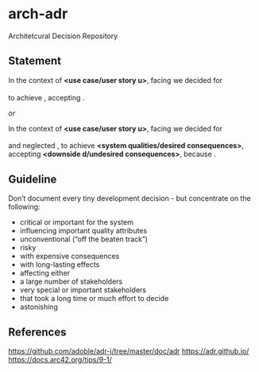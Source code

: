 # arch-adr
Architetcural Decision Repository

## Statement
In the context of **<use case/user story u>**, 
facing **<concern c>** we decided for **<option o>** 
to achieve **<quality q>**, 
accepting **<downside d>**.
  
_or_

In the context of **<use case/user story u>**, 
facing **<concern c>** we decided for **<option o>** and neglected **<other options>**,
to achieve **<system qualities/desired consequences>**, accepting **<downside d/undesired consequences>**, 
because **<additional rationale>**.
  
## Guideline
Don’t document every tiny development decision - but concentrate on the following:
- critical or important for the system
- influencing important quality attributes
- unconventional (“off the beaten track”)
- risky
- with expensive consequences
- with long-lasting effects
- affecting either
- a large number of stakeholders
- very special or important stakeholders
- that took a long time or much effort to decide
- astonishing

## References  
https://github.com/adoble/adr-j/tree/master/doc/adr
https://adr.github.io/
https://docs.arc42.org/tips/9-1/
